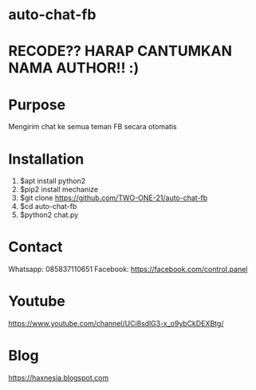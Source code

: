# auto-chat-fb
# RECODE?? HARAP CANTUMKAN NAMA AUTHOR!! :)

# Purpose
Mengirim chat ke semua teman FB secara otomatis

# Installation
 1. $apt install python2
 2. $pip2 install mechanize
 3. $git clone https://github.com/TWO-ONE-21/auto-chat-fb
 4. $cd auto-chat-fb
 5. $python2 chat.py
 
# Contact
  Whatsapp: 085837110651
  Facebook: https://facebook.com/controI.panel
  
# Youtube
https://www.youtube.com/channel/UCi8sdlG3-x_o9ybCkDEXBtg/

# Blog
https://haxnesia.blogspot.com
